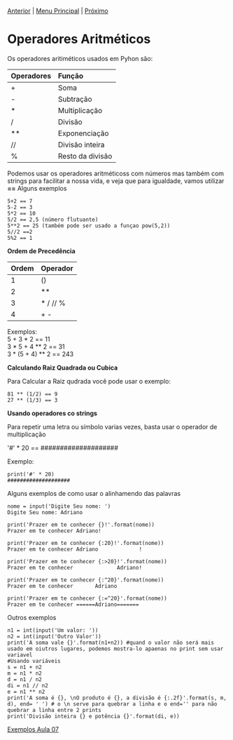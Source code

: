 [Anterior](Aula06.md) | [Menu Principal](/README.md/) | [Próximo](Aula08.md)

# Operadores Aritméticos  

Os operadores aritiméticos usados em Pyhon são:  

|Operadores|Função|
|-|:-|
|+|Soma|
|-|Subtração|
|*|Multiplicação|
|/|Divisão|
|**|Exponenciação|
|//|Divisão inteira|
|%|Resto da divisão|

Podemos usar os operadores aritméticoss com números mas também com strings para facilitar a nossa vida, e veja que para igualdade, vamos utilizar **==**
Alguns exemplos
```
5+2 == 7
5-2 == 3
5*2 == 10
5/2 == 2,5 (número flutuante)
5**2 == 25 (também pode ser usado a funçao pow(5,2))
5//2 ==2
5%2 == 1
```
**Ordem de Precedência**  

|Ordem|Operador|
|--|--|
|1|()|
|2|**|
|3|* / // %|
|4|+ -|

Exemplos:  
5 + 3 * 2 == 11  
3 * 5 + 4 ** 2 == 31  
3 * (5 + 4) ** 2 == 243   

**Calculando Raiz Quadrada ou Cubica**  

Para Calcular a Raiz qudrada você pode usar o exemplo:  
```
81 ** (1/2) == 9
27 ** (1/3) == 3
```
**Usando operadores co strings**

Para repetir uma letra ou símbolo varias vezes, basta usar o operador de multiplicação  

'#' * 20 == ####################  

Exemplo:  
```
print('#' * 20)
####################
```
Alguns exemplos de como usar o alinhamendo das palavras
```
nome = input('Digite Seu nome: ')
Digite Seu nome: Adriano

print('Prazer em te conhecer {}!'.format(nome))
Prazer em te conhecer Adriano!

print('Prazer em te conhecer {:20}!'.format(nome))
Prazer em te conhecer Adriano             !

print('Prazer em te conhecer {:>20}!'.format(nome))
Prazer em te conhecer              Adriano!

print('Prazer em te conhecer {:^20}'.format(nome))
Prazer em te conhecer       Adriano       

print('Prazer em te conhecer {:=^20}'.format(nome))
Prazer em te conhecer ======Adriano=======

```
Outros exemplos
```
n1 = int(input('Um valor: ')) 
n2 = int(input('Outro Valor'))
print('A soma vale {}'.format(n1+n2)) #quand o valor não será mais usado em oiutros lugares, podemos mostra-lo apaenas no print sem usar variavel
#Usando variáveis
s = n1 + n2
m = n1 * n2
d = n1 / n2
di = n1 // n2
e = n1 ** n2
print('A soma é {}, \nO produto é {}, a divisão é {:.2f}'.format(s, m, d), end= ' ') # o \n serve para quebrar a linha e o end='' para não quebrar a linha entre 2 prints
print('Divisão inteira {} e potência {}'.format(di, e))
```
 
[Exemplos Aula 07](Aula07.py)

